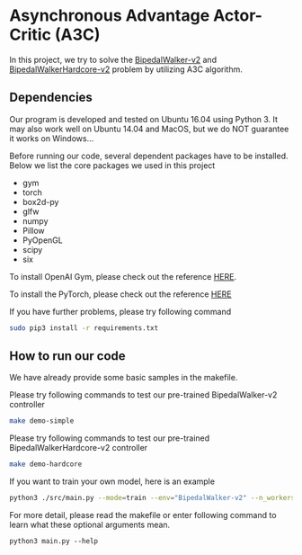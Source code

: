 # Asynchronous Advantage Actor-Critic (A3C)

In this project, we try to solve the [BipedalWalker-v2](https://gym.openai.com/envs/BipedalWalker-v2/) and [BipedalWalkerHardcore-v2](https://gym.openai.com/envs/BipedalWalkerHardcore-v2/) problem by utilizing A3C algorithm. 



## Dependencies

Our program is developed and tested on Ubuntu 16.04 using Python 3. It may also work well on Ubuntu 14.04 and MacOS, but we do NOT guarantee it works on Windows...

Before running our code, several dependent packages have to be installed. Below we list the core packages we used in this project

- gym
- torch
- box2d-py
- glfw
- numpy
- Pillow
- PyOpenGL
- scipy
- six

To install OpenAI Gym, please check out the reference [HERE](https://github.com/openai/gym).

To install the PyTorch, please check out the reference [HERE](http://pytorch.org)

If you have further problems, please try following command

```bash
sudo pip3 install -r requirements.txt
```



## How to run our code

We have already provide some basic samples in the makefile.

Please try following commands to test our pre-trained BipedalWalker-v2 controller

```bash
make demo-simple
```

Please try following commands to test our pre-trained BipedalWalkerHardcore-v2 controller

```bash
make demo-hardcore
```



If you want to train your own model, here is an example

```bash
python3 ./src/main.py --mode=train --env="BipedalWalker-v2" --n_workers=4 --n_frames=1 --n_steps=20 --model_load_dir="./models/CS275-BipedalWalker-v2" --model_save_dir="./models/new-BipedalWalker-v2"
```

For more detail, please read the makefile or enter following command to learn what these optional arguments mean.

```
python3 main.py --help
```



